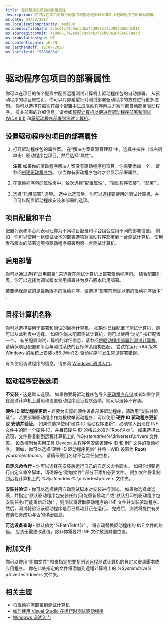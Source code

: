 ```yaml
---
title: 驱动程序包项目的部署属性
description: 你可以在项目的每个配置中配置远程测试计算机上驱动程序包的自动部署。
ms.date: 04/20/2017
ms.localizationpriority: medium
ms.openlocfilehash: 23ecd1c74c9ac3dba4cd90831753902d28ddc011
ms.sourcegitcommit: 418e6617e2a695c9cb4b37b5b60e264760858acd
ms.translationtype: HT
ms.contentlocale: zh-CN
ms.lasthandoff: 12/07/2020
ms.locfileid: "96836854"
---
```

# <a name="deployment-properties-for-driver-package-projects"></a>驱动程序包项目的部署属性

你可以在项目的每个配置中配置远程测试计算机上驱动程序包的自动部署。 从驱动程序的项目属性页，你可以对你希望针对测试部署驱动程序的方式进行更多控制。 你可以选择在每次在每个配置中生成驱动程序解决方案时都自动部署驱动程序。 有关部署的详细信息，请参阅[预配计算机以便进行驱动程序部署和测试 (WDK 8.1)](../gettingstarted/provision-a-target-computer-wdk-8-1.md) 和[将驱动程序部署到测试计算机](deploying-a-driver-to-a-test-computer.md)。

## <a name="span-idsetting_deployment_properties_for_driver_package_projectsspanspan-idsetting_deployment_properties_for_driver_package_projectsspanspan-idsetting_deployment_properties_for_driver_package_projectsspansetting-deployment-properties-for-driver-package-projects"></a><span id="Setting_deployment_properties_for_driver_package_projects"></span><span id="setting_deployment_properties_for_driver_package_projects"></span><span id="SETTING_DEPLOYMENT_PROPERTIES_FOR_DRIVER_PACKAGE_PROJECTS"></span>设置驱动程序包项目的部署属性


1.  打开驱动程序包的属性页。 在“解决方案资源管理器”中，选择并按住（或右键单击）驱动程序包项目，然后选择“属性”。

    **注意**  如果你的驱动程序解决方案没有驱动程序包项目，你需要添加一个。 请参阅[创建驱动程序包](creating-a-driver-package.md)。 仅当你有驱动程序包时才会显示部署属性。
2.  在驱动程序包的属性页中，依次选择“配置属性”、“驱动程序安装”、“部署”  。
3.  选择“启用部署”  选项。 选中此选项后，你可以选择要使用的测试计算机，并且可以配置驱动程序安装和部署的选项。

## <a name="span-idproject_configuration_and_platformspanspan-idproject_configuration_and_platformspanspan-idproject_configuration_and_platformspanproject-configuration-and-platform"></a><span id="Project_Configuration_and_Platform"></span><span id="project_configuration_and_platform"></span><span id="PROJECT_CONFIGURATION_AND_PLATFORM"></span>项目配置和平台


配置列表和平台列表可让你为不同项目配置和平台组合应用不同的部署设置。 例如，你可以使用一组调试版本的部署选项将驱动程序部署到一台测试计算机，使用发布版本的部署选项将驱动程序部署到另一台测试计算机。

## <a name="span-idenabling_deploymentspanspan-idenabling_deploymentspanspan-idenabling_deploymentspanenabling-deployment"></a><span id="Enabling_deployment"></span><span id="enabling_deployment"></span><span id="ENABLING_DEPLOYMENT"></span>启用部署


你可以通过选择“启用部署”  来选择在测试计算机上部署驱动程序包。 结合配置列表，你可以选择为调试版本禁用部署并为发布版本启用部署。

若要确保测试的是最新版本的驱动程序，请选择“部署前删除以前的驱动程序版本”  。

## <a name="span-idtarget_computer_namespanspan-idtarget_computer_namespanspan-idtarget_computer_namespantarget-computer-name"></a><span id="Target_computer_name"></span><span id="target_computer_name"></span><span id="TARGET_COMPUTER_NAME"></span>目标计算机名称


你可以选择要用于部署和测试的目标计算机。 如果你已经配置了测试计算机，则可以从此列表中选择。 如果你尚未配置测试计算机，则可以使用“浏览”  按钮配置一个。 有关配置测试计算机的详细信息，请参阅[将驱动程序部署到测试计算机](deploying-a-driver-to-a-test-computer.md)。 请确保项目配置和平台与测试系统的目标体系结构匹配。 尝试在运行 x64 版本 Windows 的系统上安装 x86 (Win32) 驱动程序时发生常见部署错误。 

有关使用调试程序的信息，请参阅 [Windows 调试入门](../debugger/getting-started-with-windows-debugging.md)。

## <a name="span-iddriver_installation_optionsspanspan-iddriver_installation_optionsspanspan-iddriver_installation_optionsspandriver-installation-options"></a><span id="Driver_installation_options"></span><span id="driver_installation_options"></span><span id="DRIVER_INSTALLATION_OPTIONS"></span>驱动程序安装选项


**不安装 -** 这是默认选项。 如果你要将驱动程序包导入[驱动程序存储](../install/driver-store.md)或者如果你要在测试计算机上启用和设置驱动程序验证程序选项，则可以选择不安装。

**硬件 ID 驱动程序更新 -** 若要为实际的硬件设备部署驱动程序，请改用“安装并验证”  。 若要部署驱动程序作为根枚举驱动程序，可以使用 **硬件 ID 驱动程序更新** 或 **安装并验证**。 如果你选择使用“硬件 ID 驱动程序更新”，必须输入出现在 INF 文件中的同一个硬件 ID，并且该硬件 ID 的格式必须为“Root\\Xxx”。 如果选择此选项，文件将复制到远程计算机上的 %*Systemdrive*%\\drivertest\\drivers 文件夹。 设备控制台实用工具 [Devcon](../devtest/devcon.md) 从程序包安装该硬件 ID 和 INF 文件的驱动程序。 例如，你可以选择“硬件 ID 驱动程序更新”  并将 HWID 设置为 **Root\\** <em>yourprojectname</em>。 请确保项目名称不包含任何空格。

**自定义命令行 -** 你可以选择在安装后运行自己的自定义命令脚本。 如果你想要运行自定义命令脚本，请确保在“附加文件”  部分下添加必要文件。 附加文件将复制到远程计算机上的 *%Systemdrive%* \\drivertest\\drivers 文件夹。

**安装并验证 -** 你可以选择使用自动测试脚本对安装进行测试。 如果你选择此选项，并指定“默认驱动程序包安装任务(可能重新启动)”  或“默认打印机驱动程序包安装任务(可能重新启动)”  ，则测试将读取驱动程序的 INF 文件并安装驱动程序。 然后，测试将验证该驱动程序是否已启动且正在运行。 完成后，测试将提供有关安装任务成功与否的详细信息。

**可选设备查询 -** 默认值为“%PathToInf%”  。 将自动替换驱动程序的 INF 文件的路径。 应该无需更改此值，除非你需要将 INF 文件放到其他位置。

## <a name="span-idadditional_filesspanspan-idadditional_filesspanspan-idadditional_filesspanadditional-files"></a><span id="Additional_Files"></span><span id="additional_files"></span><span id="ADDITIONAL_FILES"></span>附加文件


你可以使用“附加文件”  框来指定想要复制到远程测试计算机的自定义安装脚本或应用程序。 你在此处指定的文件将添加到远程计算机上的 *%Systemdrive%* \\drivertest\\drivers 文件夹。

## <a name="span-idrelated_topicsspanrelated-topics"></a><span id="related_topics"></span>相关主题


* [将驱动程序部署到测试计算机](deploying-a-driver-to-a-test-computer.md)
* [如何使用 Visual Studio 在运行时测试驱动程序](testing-a-driver-at-runtime.md)
* [Windows 调试入门](../debugger/getting-started-with-windows-debugging.md)
 

